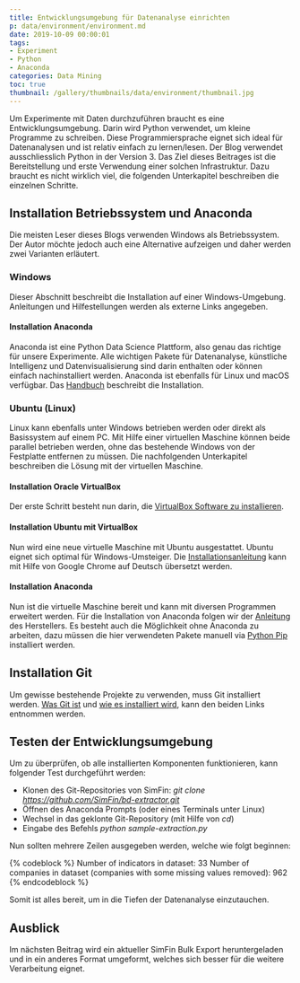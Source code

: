 ```yaml
---
title: Entwicklungsumgebung für Datenanalyse einrichten
p: data/environment/environment.md
date: 2019-10-09 00:00:01
tags:
- Experiment
- Python
- Anaconda
categories: Data Mining
toc: true
thumbnail: /gallery/thumbnails/data/environment/thumbnail.jpg
---
```


Um Experimente mit Daten durchzuführen braucht es eine Entwicklungsumgebung. Darin wird Python verwendet, um kleine Programme zu schreiben. Diese Programmiersprache eignet sich ideal für Datenanalysen und ist relativ einfach zu lernen/lesen. Der Blog verwendet ausschliesslich Python in der Version 3. Das Ziel dieses Beitrages ist die Bereitstellung und erste Verwendung einer solchen Infrastruktur. Dazu braucht es nicht wirklich viel, die folgenden Unterkapitel beschreiben die einzelnen Schritte.

<!-- more -->

## Installation Betriebssystem und Anaconda

Die meisten Leser dieses Blogs verwenden Windows als Betriebssystem. Der Autor möchte jedoch auch eine Alternative aufzeigen und daher werden zwei Varianten erläutert.

### Windows

Dieser Abschnitt beschreibt die Installation auf einer Windows-Umgebung. Anleitungen und Hilfestellungen werden als externe Links angegeben.

#### Installation Anaconda

Anaconda ist eine Python Data Science Plattform, also genau das richtige für unsere Experimente. Alle wichtigen Pakete für Datenanalyse, künstliche Intelligenz und Datenvisualisierung sind darin enthalten oder können einfach nachinstalliert werden. Anaconda ist ebenfalls für Linux und macOS verfügbar. Das [Handbuch](https://docs.anaconda.com/anaconda/install/windows/) beschreibt die Installation.

### Ubuntu (Linux)

Linux kann ebenfalls unter Windows betrieben werden oder direkt als Basissystem auf einem PC. Mit Hilfe einer virtuellen Maschine können beide parallel betrieben werden, ohne das bestehende Windows von der Festplatte entfernen zu müssen. Die nachfolgenden Unterkapitel beschreiben die Lösung mit der virtuellen Maschine.

#### Installation Oracle VirtualBox

Der erste Schritt besteht nun darin, die [VirtualBox Software zu installieren](https://www.thomas-krenn.com/de/wiki/VirtualBox_installieren).

#### Installation Ubuntu mit VirtualBox

Nun wird eine neue virtuelle Maschine mit Ubuntu ausgestattet. Ubuntu eignet sich optimal für Windows-Umsteiger. Die [Installationsanleitung](https://medium.com/@tushar0618/install-ubuntu-16-04-lts-on-virtual-box-desktop-version-30dc6f1958d0) kann mit Hilfe von Google Chrome auf Deutsch übersetzt werden.


#### Installation Anaconda

Nun ist die virtuelle Maschine bereit und kann mit diversen Programmen erweitert werden. Für die Installation von Anaconda folgen wir der [Anleitung](https://docs.anaconda.com/anaconda/install/linux/) des Herstellers. Es besteht auch die Möglichkeit ohne Anaconda zu arbeiten, dazu müssen die hier verwendeten Pakete manuell via [Python Pip](https://wiki.ubuntuusers.de/pip/) installiert werden.


## Installation Git

Um gewisse bestehende Projekte zu verwenden, muss Git installiert werden. [Was Git ist](https://git-scm.com/book/de/v1/Los-geht%E2%80%99s-Wozu-Versionskontrolle%3F) und [wie es installiert wird](https://git-scm.com/book/de/v1/Los-geht%E2%80%99s-Git-installieren), kann den beiden Links entnommen werden.


## Testen der Entwicklungsumgebung

Um zu überprüfen, ob alle installierten Komponenten funktionieren, kann folgender Test durchgeführt werden:

* Klonen des Git-Repositories von SimFin: *git clone https://github.com/SimFin/bd-extractor.git*
* Öffnen des Anaconda Prompts (oder eines Terminals unter Linux)
* Wechsel in das geklonte Git-Repository (mit Hilfe von *cd*)
* Eingabe des Befehls *python sample-extraction.py*

Nun sollten mehrere Zeilen ausgegeben werden, welche wie folgt beginnen:

{% codeblock %}
Number of indicators in dataset: 33
Number of companies in dataset (companies with some missing values removed): 962
{% endcodeblock %}

Somit ist alles bereit, um in die Tiefen der Datenanalyse einzutauchen.

## Ausblick
Im nächsten Beitrag wird ein aktueller SimFin Bulk Export heruntergeladen und in ein anderes Format umgeformt, welches sich besser für die weitere Verarbeitung eignet.
